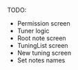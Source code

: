TODO:

- Permission screen
- Tuner logic
- Root note screen
- TuningList screen
- New tuning screen
- Set notes names
